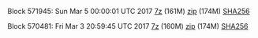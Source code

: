 Block 571945: Sun Mar  5 00:00:01 UTC 2017 [7z](https://transfer.sh/CwDZL/bootstrap.dat.20170305.7z) (161M) [zip](https://transfer.sh/Vat6Y/bootstrap.dat.20170305.zip) (174M) [SHA256](https://transfer.sh/nBdQX/sha256.txt)

Block 570481: Fri Mar  3 20:59:45 UTC 2017 [7z](https://transfer.sh/7Ak4p/bootstrap.dat.20170303.7z) (160M) [zip](https://transfer.sh/robQa/bootstrap.dat.20170303.zip) (174M) [SHA256](https://transfer.sh/11a43m/sha256.txt)
